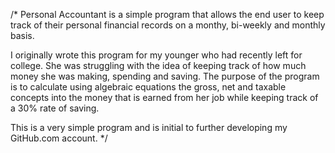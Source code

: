 /*
Personal Accountant is a simple program that allows the end user to keep track of their personal financial records on a monthy, bi-weekly and monthly basis. 

I originally wrote this program for my younger who had recently left for college. She was struggling with the idea of keeping track of how much money she was making, spending and saving. The purpose of the program is to calculate using algebraic equations the gross, net and taxable concepts into the money that is earned from her job while keeping track of a 30% rate of saving.

This is a very simple program and is initial to further developing my GitHub.com account.
*/
